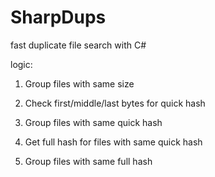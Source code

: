 # SharpDups
fast duplicate file search with C#



logic:
1. Group files with same size

2. Check first/middle/last bytes for quick hash

3. Group files with same quick hash

4. Get full hash for files with same quick hash

5. Group files with same full hash
